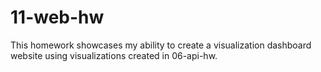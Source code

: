 # 11-web-hw

This homework showcases my ability to create a visualization dashboard website using visualizations created in 06-api-hw. 
